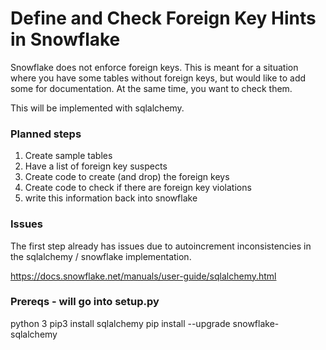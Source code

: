 # Define and Check Foreign Key Hints in Snowflake

Snowflake does not enforce foreign keys. This is meant for a situation where you have some tables without foreign keys, but would like to add some for documentation. At the same time, you want to check them.

This will be implemented with sqlalchemy.

### Planned steps
1. Create sample tables
2. Have a list of foreign key suspects
3. Create code to create (and drop) the foreign keys
4. Create code to check if there are foreign key violations
5. write this information back into snowflake

### Issues

The first step already has issues due to autoincrement inconsistencies in the sqlalchemy / snowflake implementation.

https://docs.snowflake.net/manuals/user-guide/sqlalchemy.html

### Prereqs - will go into setup.py

python 3
pip3 install sqlalchemy
pip install --upgrade snowflake-sqlalchemy

